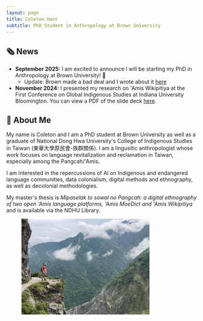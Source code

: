 ```yaml
---
layout: page
title: Coleton Hast
subtitle: PhD Student in Anthropology at Brown University 
---
```


## 🗞️ News
- **September 2025:** I am excited to announce I will be starting my PhD in Anthropology at Brown University! 🎉
  - Update: Brown made a bad deal and I wrote about it [here](/_posts/2025-08-04-brown-made-a-bad-deal.md)
- **November 2024:** I presented my research on 'Amis Wikipitiya at the First Conference on Global Indigenous Studies at Indiana University Bloomington. You can view a PDF of the slide deck [here](/files/ACH_251116_CGISPresentation.pdf).

## 👋 About Me
My name is Coleton and I am a PhD student at Brown University as well as a graduate of National Dong Hwa University's College of Indigenous Studies in Taiwan (東華大學原民會-族群關係). I am a lingusitic anthropologist whose work focuses on language revitalization and reclamation in Taiwan, especially among the Pangcah/'Amis. 

I am interested in the repercussions of AI on Indigenous and endangered language communities, data colonialism, digital methods and ethnography, as well as decolonial methodologies.

My master's thesis is _Mipaselak to sowal no Pangcah: a digital ethnography of two  open 'Amis language platforms, 'Amis MoeDict and 'Amis Wikipitiya_ and is available via the NDHU Library.

 <figure>
  <img src="/assets/img/me-on-taroko-cliff.jpeg" width="80%" class="center">
</figure> 

